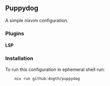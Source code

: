 ## Puppydog

A simple nixvim configuration.

### Plugins

#### LSP

### Installation

To run this configuration in ephemeral shell run:

```bash
    nix run github:dogth/puppydog
```
